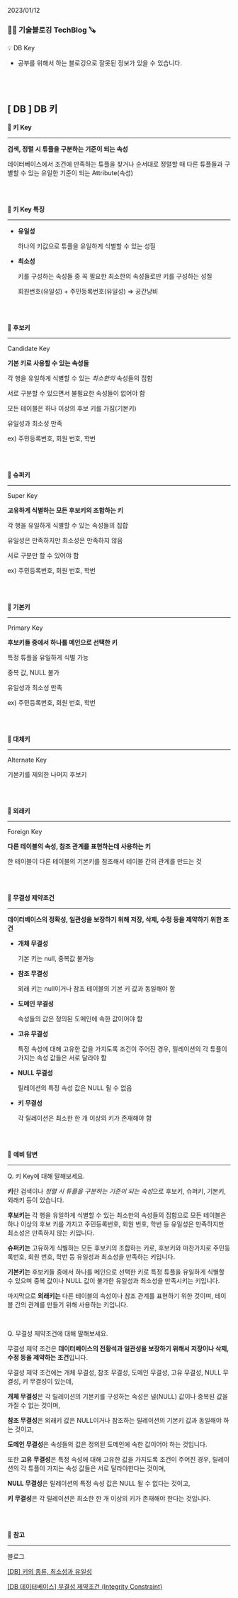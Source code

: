2023/01/12

### 🧑‍💻 **기술블로깅 TechBlog** 🪚

<aside>
💡 DB Key

</aside>

* 공부를 위해서 하는 블로깅으로 잘못된 정보가 있을 수 있습니다.

<br><br>

## [ DB ] DB 키

**🔩 키 Key**

---

**검색, 정렬 시 튜플을 구분하는 기준이 되는 속성**

데이터베이스에서 조건에 만족하는 튜플을 찾거나 순서대로 정렬할 때 다른 튜플들과 구별할 수 있는 유일한 기준이 되는 Attribute(속성)

<br><br>

**🔩 키 Key 특징**

---

- **유일성**
    
    하나의 키값으로 튜플을 유일하게 식별할 수 있는 성질
    

- **최소성**
    
    키를 구성하는 속성들 중 꼭 필요한 최소한의 속성들로만 키를 구성하는 성질
    
    회원번호(유일성) + 주민등록번호(유일성) ⇒ 공간낭비
    

<br><br>

**🔩 후보키** 

---

Candidate Key

**기본 키로 사용할 수 있는 속성들**

각 행을 유일하게 식별할 수 있는 *최소한의* 속성들의 집합

서로 구분할 수 있으면서 불필요한 속성들이 없어야 함

모든 테이블은 하나 이상의 후보 키를 가짐(기본키)

유일성과 최소성 만족

ex) 주민등록번호, 회원 번호, 학번

<br><br>

**🔩 슈퍼키**

---

Super Key

**고유하게 식별하는 모든 후보키의 조합하는 키**

각 행을 유일하게 식별할 수 있는 속성들의 집합

유일성은 만족하지만 최소성은 만족하지 않음

서로 구분만 할 수 있어야 함

ex) 주민등록번호, 회원 번호, 학번

<br><br>

**🔩 기본키**

---

Primary Key

**후보키들 중에서 하나를 메인으로 선택한 키**

특정 튜플을 유일하게 식별 가능

중복 값, NULL 불가

유일성과 최소성 만족

ex) 주민등록번호, 회원 번호, 학번

<br><br>

**🔩 대체키**

---

Alternate Key

기본키를 제외한 나머지 후보키

<br><br>

**🔩 외래키**

---

Foreign Key

**다른 테이블의 속성, 참조 관계를 표현하는데 사용하는 키**

한 테이블이 다른 테이블의 기본키를 참조해서 테이블 간의 관계를 만드는 것

<br><br>

**🔩 무결성 제약조건**

---

**데이터베이스의 정확성, 일관성을 보장하기 위해 저장, 삭제, 수정 등을 제약하기 위한 조건**

- **개체 무결성**

  기본 키는 null, 중복값 불가능

- **참조 무결성**
  
  외래 키는 null이거나 참조 테이블의 기본 키 값과 동일해야 함

- **도메인 무결성**

  속성들의 값은 정의된 도메인에 속한 값이어야 함

- **고유 무결성**

  특정 속성에 대해 고유한 값을 가지도록 조건이 주어진 경우, 릴레이션의 각 튜플이 가지는 속성 값들은 서로 달라야 함
  
- **NULL 무결성**

  릴레이션의 특정 속성 값은 NULL 될 수 없음

- **키 무결성**
 
  각 릴레이션은 최소한 한 개 이상의 키가 존재해야 함

<br><br>


🔩 **예비 답변**

---

Q. 키 Key에 대해 말해보세요.

**키**란 검색이나 *정렬 시 튜플을 구분하는 기준이 되는 속성*으로 후보키, 슈퍼키, 기본키, 외래키 등이 있습니다.

**후보키는** 각 행을 유일하게 식별할 수 있는 최소한의 속성들의 집합으로 모든 테이블은 하나 이상의 후보 키를 가지고  주민등록번호, 회원 번호, 학번 등 유일성은 만족하지만 최소성은 만족하지 않는 키입니다.

**슈퍼키는** 고유하게 식별하는 모든 후보키의 조합하는 키로, 후보키와 마찬가지로 주민등록번호, 회원 번호, 학번 등 유일성과 최소성을 만족하는 키입니다.

**기본키는** 후보키들 중에서 하나를 메인으로 선택한 키로 특정 튜플을 유일하게 식별할 수 있으며 중복 값이나 NULL 값이 불가한 유일성과 최소성을 만족시키는 키입니다.

마지막으로 **외래키는** 다른 테이블의 속성이나 참조 관계를 표현하기 위한 것이며, 테이블 간의 관계를 만들기 위해 사용하는 키입니다.

<br>

Q. 무결성 제약조건에 대해 말해보세요.

무결성 제약 조건은 **데이터베이스의 전황석과 일관성을 보장하기 위해서 저장이나 삭제, 수정 등을 제약하는 조건**입니다.

무결성 제약 조건에는 개체 무결성, 참조 무결성, 도메인 무결성, 고유 무결성, NULL 무결성, 키 무결성이 있는데,

**개체 무결성**은 각 릴레이션의 기본키를 구성하는 속성은 널(NULL) 값이나 중복된 값을 가질 수 없는 것이며,

**참조 무결성**은 외래키 값은 NULL이거나 참조하는 릴레이션의 기본키 값과 동일해야 하는 것이고,

**도메인 무결성**은 속성들의 값은 정의된 도메인에 속한 값이어야 하는 것입니다.

또한 **고유 무결성**은 특정 속성에 대해 고유한 값을 가지도록 조건이 주어진 경우, 릴레이션의 각 튜플이 가지는 속성 값들은 서로 달라야한다는 것이며,

**NULL 무결성**은 릴레이션의 특정 속성 값은 NULL 될 수 없다는 것이고, 

**키 무결성**은 각 릴레이션은 최소한 한 개 이상의 키가 존재해야 한다는 것입니다.

<br><br>

🔩 **참고**

---

블로그

[[DB] 키의 종류, 최소성과 유일성](https://velog.io/@00yubin00/DB-%ED%82%A4%EC%9D%98-%EC%A2%85%EB%A5%98-%EC%8A%88%ED%8D%BC%ED%82%A4-%ED%9B%84%EB%B3%B4%ED%82%A4-%EA%B8%B0%EB%B3%B8%ED%82%A4-%EB%8C%80%EC%B2%B4%ED%82%A4-%EC%99%B8%EB%9E%98%ED%82%A4)

[[DB 데이터베이스] 무결성 제약조건 (Integrity Constraint)](https://iingang.github.io/posts/DB-Integrity-constraint/)

<br><br>
